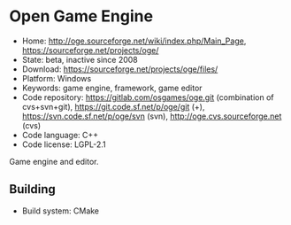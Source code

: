 # Open Game Engine

- Home: http://oge.sourceforge.net/wiki/index.php/Main_Page, https://sourceforge.net/projects/oge/
- State: beta, inactive since 2008
- Download: https://sourceforge.net/projects/oge/files/
- Platform: Windows
- Keywords: game engine, framework, game editor
- Code repository: https://gitlab.com/osgames/oge.git (combination of cvs+svn+git), https://git.code.sf.net/p/oge/git (+), https://svn.code.sf.net/p/oge/svn (svn), http://oge.cvs.sourceforge.net (cvs)
- Code language: C++
- Code license: LGPL-2.1

Game engine and editor.

## Building

- Build system: CMake
